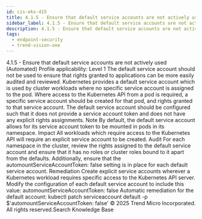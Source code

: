 ```yaml
---
id: cis-eks-415
title: 4.1.5 - Ensure that default service accounts are not actively used (Automated)
sidebar_label: 4.1.5 - Ensure that default service accounts are not actively used (Automated)
description: 4.1.5 - Ensure that default service accounts are not actively used (Automated)
tags:
  - endpoint-security
  - trend-vision-one
---
```


 4.1.5 - Ensure that default service accounts are not actively used (Automated) Profile applicability: Level 1 The default service account should not be used to ensure that rights granted to applications can be more easily audited and reviewed. Kubernetes provides a default service account which is used by cluster workloads where no specific service account is assigned to the pod. Where access to the Kubernetes API from a pod is required, a specific service account should be created for that pod, and rights granted to that service account. The default service account should be configured such that it does not provide a service account token and does not have any explicit rights assignments. Note By default, the default service account allows for its service account token to be mounted in pods in its namespace. Impact All workloads which require access to the Kubernetes API will require an explicit service account to be created. Audit For each namespace in the cluster, review the rights assigned to the default service account and ensure that it has no roles or cluster roles bound to it apart from the defaults. Additionally, ensure that the automountServiceAccountToken: false setting is in place for each default service account. Remediation Create explicit service accounts wherever a Kubernetes workload requires specific access to the Kubernetes API server. Modify the configuration of each default service account to include this value: automountServiceAccountToken: false Automatic remediation for the default account: kubectl patch serviceaccount default -p $'automountServiceAccountToken: false' © 2025 Trend Micro Incorporated. All rights reserved.Search Knowledge Base
